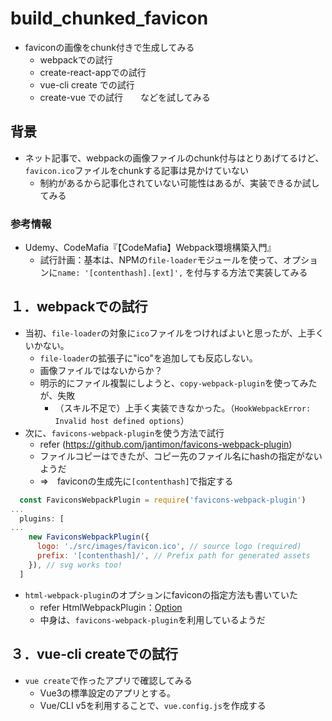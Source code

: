# build_chunked_favicon
- faviconの画像をchunk付きで生成してみる
  * webpackでの試行
  * create-react-appでの試行
  * vue-cli create での試行
  * create-vue での試行　　などを試してみる

## 背景
- ネット記事で、webpackの画像ファイルのchunk付与はとりあげてるけど、`favicon.ico`ファイルをchunkする記事は見かけていない
  * 制約があるから記事化されていない可能性はあるが、実装できるか試してみる

### 参考情報
- Udemy、CodeMafia『【CodeMafia】Webpack環境構築入門』
  * 試行計画：基本は、NPMの`file-loader`モジュールを使って、オプションに`name: '[contenthash].[ext]',` を付与する方法で実装してみる


## １．webpackでの試行
- 当初、`file-loader`の対象に`ico`ファイルをつければよいと思ったが、上手くいかない。
  * `file-loader`の拡張子に"ico"を追加しても反応しない。
  * 画像ファイルではないからか？
  * 明示的にファイル複製にしようと、`copy-webpack-plugin`を使ってみたが、失敗
    + （スキル不足で）上手く実装できなかった。（`HookWebpackError: Invalid host defined options`）
- 次に、`favicons-webpack-plugin`を使う方法で試行
  *  refer (https://github.com/jantimon/favicons-webpack-plugin)
  * ファイルコピーはできたが、コピー先のファイル名にhashの指定がないようだ
  * ⇒　faviconの生成先に`[contenthash]`で指定する
```js
  const FaviconsWebpackPlugin = require('favicons-webpack-plugin')
...
  plugins: [
...
    new FaviconsWebpackPlugin({
      logo: './src/images/favicon.ico', // source logo (required)
      prefix: '[contenthash]/', // Prefix path for generated assets
    }), // svg works too!
  ]
```
- `html-webpack-plugin`のオプションにfaviconの指定方法も書いていた
  * refer HtmlWebpackPlugin：[Option](https://github.com/jantimon/html-webpack-plugin#options)
  * 中身は、`favicons-webpack-plugin`を利用しているようだ


## ３．vue-cli createでの試行
- `vue create`で作ったアプリで確認してみる
  * Vue3の標準設定のアプリとする。
  * Vue/CLI v5を利用することで、`vue.config.js`を作成する

